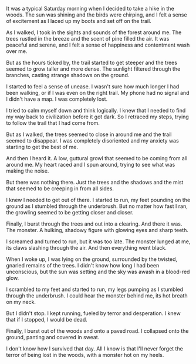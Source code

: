 It was a typical Saturday morning when I decided to take a hike in the woods. The sun was shining and the birds were chirping, and I felt a sense of excitement as I laced up my boots and set off on the trail.

As I walked, I took in the sights and sounds of the forest around me. The trees rustled in the breeze and the scent of pine filled the air. It was peaceful and serene, and I felt a sense of happiness and contentment wash over me.

But as the hours ticked by, the trail started to get steeper and the trees seemed to grow taller and more dense. The sunlight filtered through the branches, casting strange shadows on the ground.

I started to feel a sense of unease. I wasn't sure how much longer I had been walking, or if I was even on the right trail. My phone had no signal and I didn't have a map. I was completely lost.

I tried to calm myself down and think logically. I knew that I needed to find my way back to civilization before it got dark. So I retraced my steps, trying to follow the trail that I had come from.

But as I walked, the trees seemed to close in around me and the trail seemed to disappear. I was completely disoriented and my anxiety was starting to get the best of me.

And then I heard it. A low, guttural growl that seemed to be coming from all around me. My heart raced and I spun around, trying to see what was making the noise.

But there was nothing there. Just the trees and the shadows and the mist that seemed to be creeping in from all sides.

I knew I needed to get out of there. I started to run, my feet pounding on the ground as I stumbled through the underbrush. But no matter how fast I ran, the growling seemed to be getting closer and closer.

Finally, I burst through the trees and out into a clearing. And there it was. The monster. A hulking, shadowy figure with glowing eyes and sharp teeth.

I screamed and turned to run, but it was too late. The monster lunged at me, its claws slashing through the air. And then everything went black.

When I woke up, I was lying on the ground, surrounded by the twisted, gnarled remains of the trees. I didn't know how long I had been unconscious, but the sun was setting and the sky was awash in a blood-red glow.

I scrambled to my feet and started to run, my legs pumping as I stumbled through the underbrush. I could hear the monster behind me, its hot breath on my neck.

But I didn't stop. I kept running, fueled by terror and desperation. I knew that if I stopped, I would be dead.

Finally, I burst out of the woods and onto a paved road. I collapsed onto the ground, panting and covered in sweat.

I don't know how I survived that day. All I know is that I'll never forget the terror of being lost in the woods, with a monster hot on my heels.